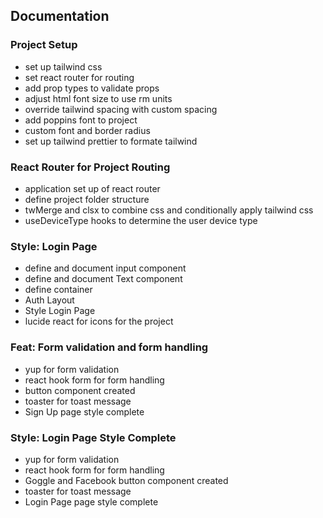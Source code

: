 ## Documentation

### Project Setup

- set up tailwind css
- set react router for routing
- add prop types to validate props
- adjust html font size to use rm units
- override tailwind spacing with custom spacing
- add poppins font to project
- custom font and border radius
- set up tailwind prettier to formate tailwind

### React Router for Project Routing

- application set up of react router
- define project folder structure
- twMerge and clsx to combine css and conditionally apply tailwind css
- useDeviceType hooks to determine the user device type

### Style: Login Page

- define and document input component
- define and document Text component
- define container
- Auth Layout
- Style Login Page
- lucide react for icons for the project

### Feat: Form validation and form handling

- yup for form validation
- react hook form for form handling
- button component created
- toaster for toast message
- Sign Up page style complete

### Style: Login Page Style Complete

- yup for form validation
- react hook form for form handling
- Goggle and Facebook button component created
- toaster for toast message
- Login Page page style complete

